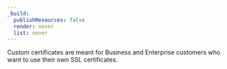 ```yaml
---
_build:
  publishResources: false
  render: never
  list: never
---
```


Custom certificates are meant for Business and Enterprise customers who want to use their own SSL certificates.
